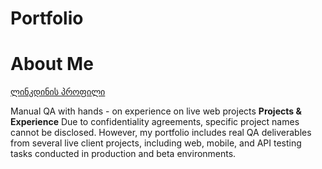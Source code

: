 # Portfolio
# About Me
[ლინკდინის პროფილი](https://www.linkedin.com/in/monika-tsekvava-a10452209/)

Manual QA with hands - on experience on live web projects
**Projects & Experience**
Due to confidentiality agreements, specific project names cannot be disclosed.
However, my portfolio includes real QA deliverables from several live client
projects,
including web, mobile, and API testing tasks conducted in production and beta
environments.
